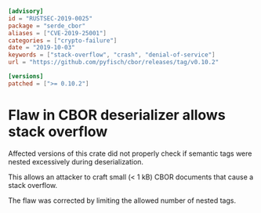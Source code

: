 ```toml
[advisory]
id = "RUSTSEC-2019-0025"
package = "serde_cbor"
aliases = ["CVE-2019-25001"]
categories = ["crypto-failure"]
date = "2019-10-03"
keywords = ["stack-overflow", "crash", "denial-of-service"]
url = "https://github.com/pyfisch/cbor/releases/tag/v0.10.2"

[versions]
patched = [">= 0.10.2"]
```

# Flaw in CBOR deserializer allows stack overflow

Affected versions of this crate did not properly check if semantic tags were nested excessively during deserialization.

This allows an attacker to craft small (< 1 kB) CBOR documents that cause a stack overflow.
 
The flaw was corrected by limiting the allowed number of nested tags.

